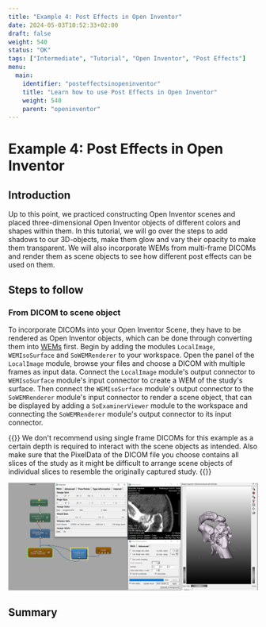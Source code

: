```yaml
---
title: "Example 4: Post Effects in Open Inventor"
date: 2024-05-03T10:52:33+02:00
draft: false
weight: 540
status: "OK"
tags: ["Intermediate", "Tutorial", "Open Inventor", "Post Effects"]
menu: 
  main:
    identifier: "posteffectsinopeninventor"
    title: "Learn how to use Post Effects in Open Inventor"
    weight: 540
    parent: "openinventor"
---
```

# Example 4: Post Effects in Open Inventor
## Introduction

Up to this point, we practiced constructing Open Inventor scenes and placed three-dimensional Open Inventor objects of different colors and shapes within them.
In this tutorial, we will go over the steps to add shadows to our 3D-objects, make them glow and vary their opacity to make them transparent. We will also incorporate WEMs from multi-frame DICOMs and render them as scene objects to see how different post effects can be used on them.

## Steps to follow

### From DICOM to scene object

To incorporate DICOMs into your Open Inventor Scene, they have to be rendered as Open Inventor objects, which can be done through converting them into [WEMs](/glossary/#winged-edge-meshes) first. Begin by adding the modules `LocalImage`, `WEMIsoSurface` and `SoWEMRenderer` to your workspace. Open the panel of the `LocalImage` module, browse your files and choose a DICOM with multiple frames as input data. Connect the `LocalImage` module's output connector to `WEMIsoSurface` module's input connector to create a WEM of the study's surface. Then connect the `WEMIsoSurface` module's output connector to the `SoWEMRenderer` module's input connector to render a scene object, that can be displayed by adding a `SoExaminerViewer` module to the workspace and connecting the `SoWEMRenderer` module's output connector to its input connector. 

{{<alert class="check" caption="Check">}}
We don't recommend using single frame DICOMs for this example as a certain depth is required to interact with the scene objects as intended. Also make sure that the PixelData of the DICOM file you choose contains all slices of the study as it might be difficult to arrange scene objects of individual slices to resemble the originally captured study. 
{{</alert>}}

![From DICOM to SO](/images/tutorials/openinventor/multiframetoso.PNG "How to create a scene object out of a multiframe DICOM")






## Summary